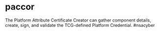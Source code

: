 # paccor
The Platform Attribute Certificate Creator can gather component details, create, sign, and validate the TCG-defined Platform Credential. #nsacyber
